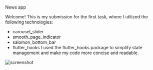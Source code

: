 News app

Welcome! This is my submission for the first task, where I utilized the following technologies:

-   carousel_slider
-   smooth_page_indicator
-   salomon_bottom_bar
-   flutter_hooks
    I used the flutter_hooks package to simplify state management and make my code more concise and readable.


![screenshot](https://lh3.googleusercontent.com/pw/AMWts8AteRZEhJoG4ydnTgR3gsDeT-l-aDF6CSayDI-b6Oz5lKwc6QK1eTq05accih6LmuSsPXq12toKgbtdig90SnycGbpDeaHam3nBkcvMAt_sVdy4X3c7YFAUqXWoFdP5u37GfdeuCENCmj3R-fFTRwcJMQ=w439-h976-s-no?authuser=0)
